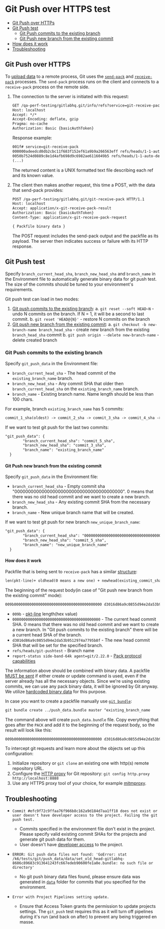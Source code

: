 # Git Push over HTTPS test

* [Git Push over HTTPs](#git-push-over-https)
* [Git Push test](#git-push-test)
  * [Git Push commits to the existing branch](#git-push-commits-to-the-existing-branch)
  * [Git Push new branch from the existing commit](#git-push-new-branch-from-the-existing-commit)
* [How does it work](#how-does-it-work)
* [Troubleshooting](#troubleshooting)  

## Git Push over HTTPS

To [upload data](https://git-scm.com/book/en/v2/Git-Internals-Transfer-Protocols#_uploading_data) to a remote process, Git uses the [`send-pack`](https://git-scm.com/docs/git-send-pack) and [`receive-pack`](https://git-scm.com/docs/git-receive-pack) processes. The `send-pack` process runs on the client and connects to a `receive-pack` process on the remote side.

1. The connection to the server is initiated with this request:

    ```txt
    GET /qa-perf-testing/gitlabhq.git/info/refs?service=git-receive-pack HTTP/1.1
    Host: localhost
    Accept: */*
    Accept-Encoding: deflate, gzip
    Pragma: no-cache
    Authorization: Basic {basicAuthToken}
    ```

    Response example:

    ```txt
    001f# service=git-receive-pack
    000000adeedcd0db2cbc11f683f152ef61a9b9a266563eff refs/heads/1-1-auto-deploy-0000001report-status delete-refs side-band-64k quiet atomic ofs-delta push-options agent=git/2.22.0
    0050b7524d0889c8e1d4afb698d9c6982ae6116049b5 refs/heads/1-1-auto-deploy-0000002
    (...)
    ```

    The returned content is a UNIX formatted text file describing each ref and its known value.

1. The client then makes another request, this time a POST, with the data that send-pack provides:

    ```txt
    POST /qa-perf-testing/gitlabhq.git/git-receive-pack HTTP/1.1
    Host: localhost
    Accept: application/x-git-receive-pack-result
    Authorization: Basic {basicAuthToken}
    Content-Type: application/x-git-receive-pack-request

    { Packfile binary data }
    ```

    The POST request includes the send-pack output and the packfile as its payload. The server then indicates success or failure with its HTTP response.

## Git Push test

Specify `branch_current_head_sha`, `branch_new_head_sha` and `branch_name` in the Environment file to automatically generate binary data for git push test. The size of the commits should be tuned to your environment's requirements.

Git push test can load in two modes:

1. [Git push commits to the existing branch](#git-push-commits-to-the-existing-branch):
  a. `git reset --soft HEAD~N` - undo N commits on the branch. If N = 1, it will be a second to last commit.
  b. `git reset 'HEAD@{N}'` - restore N commits on the branch
2. [Git push new branch from the existing commit](#git-push-new-branch-from-the-existing-commit):
  a. `git checkout -b new-branch-name branch_head_sha` - create new branch from the existing `branch_head_sha` commit
  b. `git push origin --delete new-branch-name` - delete created branch

### Git Push commits to the existing branch

Specify `git_push_data` in the Environment file:

* `branch_current_head_sha` - The head commit of the `existing_branch_name` branch.
* `branch_new_head_sha` - Any commit SHA that older then `branch_current_head_sha` on the `existing_branch_name` branch.
* `branch_name` - Existing branch name. Name length should be less than 100 chars.

For example, branch `existing_branch_name` has 5 commits:

```txt
commit_1_sha(oldest) -> commit_2_sha -> commit_3_sha -> commit_4_sha -> commit_5_sha(head)
```

If we want to test git push for the last two commits:

```txt
"git_push_data": {
        "branch_current_head_sha": "commit_5_sha",
        "branch_new_head_sha": "commit_3_sha",
        "branch_name": "existing_branch_name"
  }
```

#### Git Push new branch from the existing commit

Specify `git_push_data` in the Environment file:

* `branch_current_head_sha` - Empty commit sha "0000000000000000000000000000000000000000". 0 means that there was no old head commit and we want to create a new branch.
* `branch_new_head_sha` - Any existing commit SHA from the necessary branch.
* `branch_name` - New unique branch name that will be created.

If we want to test git push for new branch `new_unique_branch_name`:

```txt
"git_push_data": {
        "branch_current_head_sha": "0000000000000000000000000000000000000000",
        "branch_new_head_sha": "commit_5_sha",
        "branch_name": "new_unique_branch_name"
  }
```

#### How does it work

Packfile that is being sent to `receive-pack` has a similar [structure](https://git-scm.com/docs/pack-protocol#_reference_update_request_and_packfile_transfer):

```txt
len(pkt-line)+ oldhead(0 means a new one) + newhead(existing_commit_sha) + packProtocolCapabilities + pktFlushStr + PACK + git binary data
```

The beginning of the request body(in case of "Git push new branch from the existing commit" mode):

```txt
009b0000000000000000000000000000000000000000 d3016d86a9c0855d94e2da53b9512974a7795b8f refs/heads/git-pushtest report-status side-band-64k agent=git/2.22.00000
```

* `009b` - [pkt-line](https://git-scm.com/docs/pack-protocol#_pkt_line_format) length(hex value)
* `0000000000000000000000000000000000000000` - The current head commit SHA. 0 means that there was no old head commit and we want to create a new branch. In "Git push commits to the existing branch" there will be a current head SHA of the branch.
* `d3016d86a9c0855d94e2da53b9512974a7795b8f` - The new head commit SHA that will be set for the specified branch.
* `refs/heads/git-pushtest` - Branch name
* `report-status side-band-64k agent=git/2.22.0` - [Pack protocol capabilities](https://git-scm.com/docs/protocol-capabilities/2.22.2)

The information above should be combined with binary data. A packfile [MUST be sent](https://git-scm.com/docs/pack-protocol#_reference_update_request_and_packfile_transfer) if either create or update command is used, even if the server already has all the necessary objects. Since we're using existing commits, we can use any pack binary data, it will be ignored by Git anyway. We utilize [hardcoded binary data](../../k6/tests/git/push_data/binary_data.bundle) for this purpose.

In case you want to create a packfile manually use [`git bundle`](https://git-scm.com/docs/git-bundle):

```txt
git bundle create ../push_data.bundle master ^existing_branch_name
```

The command above will create `push_data.bundle` file. Copy everything that goes after the `PACK` and add it to the beginning of the request body, so the result will look like this:

```txt
009b0000000000000000000000000000000000000000 d3016d86a9c0855d94e2da53b9512974a7795b8f refs/heads/git-pushtest report-status side-band-64k agent=git/2.22.00000PACK{binary_data}
```

To intercept git requests and learn more about the objects set up this configuration:

1. Initialize repository or `git clone` an existing one with http(s) remote repository URL.
1. Configure the [HTTP proxy](https://git-scm.com/docs/git-config#Documentation/git-config.txt-httpproxy) for Git repository: `git config http.proxy http://localhost:8888`
1. Use any HTTPS proxy tool of your choice, for example [mitmproxy](https://mitmproxy.org/).

## Troubleshooting

* `Commit #efc9f72c9ffaa76f966b8c162a9d184d7aa1ff18 does not exist or user doesn't have developer access to the project. Failing the git push test.`

  * Commits specified in the environment file don't exist in the project. Please specify valid existing commit SHAs for the projects and generate git push data for them.
  * User doesn't have [developer access](https://docs.gitlab.com/ee/user/permissions.html#project-members-permissions) to the project.

* `ERROR: Git push data files not found: 'GoError: stat /k6/tests/git/push_data/data/set_old_head-gitlabhq-8606c89683c913641243fc667edeb90600fe1a0e.bundle: no such file or directory'`

  * No git push binary data files found, please ensure data was generated in [`data`](data) folder for commits that you specified for the environment.
* `Error with Project Pipelines setting update.`

  * Ensure that Access Token grants the permission to update projects settings. The `git_push` test requires this as it will turn off pipelines during it's run (and back on after) to prevent any being triggered en masse.

